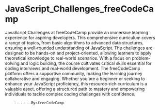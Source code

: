 # JavaScript_Challenges_freeCodeCamp

JavaScript Challenges at freeCodeCamp provide an immersive learning experience for aspiring developers. This comprehensive curriculum covers a range of topics, from basic algorithms to advanced data structures, ensuring a well-rounded understanding of JavaScript. The challenges are designed to be hands-on and project-oriented, allowing learners to apply theoretical knowledge to real-world scenarios. With a focus on problem-solving and logic building, the course cultivates critical skills essential for coding interviews and real-world development. The freeCodeCamp platform offers a supportive community, making the learning journey collaborative and engaging. Whether you are a beginner or seeking to enhance your JavaScript proficiency, this resource-rich curriculum is a valuable asset, offering a structured path to mastery and empowering individuals to tackle complex coding challenges with confidence.

        --------By:freeCodeCamp
